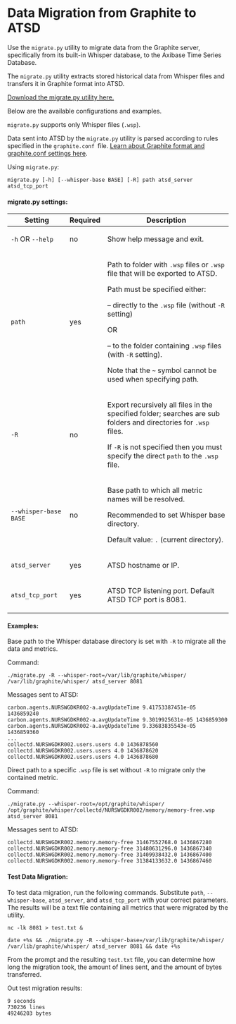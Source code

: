 # Data Migration from Graphite to ATSD
 
Use the `migrate.py` utility to migrate data from the Graphite server, specifically from its built-in Whisper database, to the Axibase Time Series Database.

The `migrate.py` utility extracts stored historical data from Whisper files and transfers it in Graphite format into ATSD.

[Download the migrate.py utility here.](https://github.com/axibase/atsd-graphite-finder/blob/master/bin/migrate.py)

Below are the available configurations and examples.

`migrate.py` supports only Whisper files (`.wsp`).

Data sent into ATSD by the `migrate.py` utility is parsed according to rules specified in the `graphite.conf `file. [Learn about Graphite format and graphite.conf settings here](https://axibase.com/products/axibase-time-series-database/writing-data/graphite-format/).

Using `migrate.py`:

```
migrate.py [-h] [--whisper-base BASE] [-R] path atsd_server atsd_tcp_port
```

#### migrate.py settings:

| Setting | Required | Description | 
| --- | --- | --- | 
|  <p>`-h` OR `--help`</p>  |  <p>no</p>  |  <p>Show help message and exit.</p>  | 
|  <p>`path`</p>  |  <p>yes</p>  |  <p>Path to folder with `.wsp` files or `.wsp` file that will be exported to ATSD.</p>  <p>Path must be specified either:</p>  <p>– directly to the `.wsp` file (without `-R` setting)</p>  <p>OR</p>  <p>– to the folder containing `.wsp` files (with `-R` setting).</p>  <p>Note that the `~` symbol cannot be used when specifying path.</p>  | 
|  <p>`-R`</p>  |  <p>no</p>  |  <p>Export recursively all files in the specified folder; searches are sub folders and directories for `.wsp` files.</p>  <p>If `-R` is not specified then you must specify the direct `path` to the `.wsp` file.</p>  | 
|  <p>`--whisper-base BASE`</p>  |  <p>no</p>  |  <p>Base path to which all metric names will be resolved.</p>  <p>Recommended to set Whisper base directory.</p>  <p>Default value: `.` (current directory).</p>  | 
|  <p>`atsd_server`</p>  |  <p>yes</p>  |  <p>ATSD hostname or IP.</p>  | 
|  <p>`atsd_tcp_port`</p>  |  <p>yes</p>  |  <p>ATSD TCP listening port. Default ATSD TCP port is 8081.</p>  | 


#### Examples:

Base path to the Whisper database directory is set with `-R` to migrate all the data and metrics.

Command:

```
./migrate.py -R --whisper-root=/var/lib/graphite/whisper/ /var/lib/graphite/whisper/ atsd_server 8081
```

Messages sent to ATSD:

```
carbon.agents.NURSWGDKR002-a.avgUpdateTime 9.41753387451e-05 1436859240
carbon.agents.NURSWGDKR002-a.avgUpdateTime 9.3019925631e-05 1436859300
carbon.agents.NURSWGDKR002-a.avgUpdateTime 9.33683835543e-05 1436859360
...
collectd.NURSWGDKR002.users.users 4.0 1436878560
collectd.NURSWGDKR002.users.users 4.0 1436878620
collectd.NURSWGDKR002.users.users 4.0 1436878680
```

Direct path to a specific `.wsp` file is set without `-R` to migrate only the contained metric.

Command:

```
./migrate.py --whisper-root=/opt/graphite/whisper/ /opt/graphite/whisper/collectd/NURSWGDKR002/memory/memory-free.wsp atsd_server 8081
```

Messages sent to ATSD:

```
collectd.NURSWGDKR002.memory.memory-free 31467552768.0 1436867280
collectd.NURSWGDKR002.memory.memory-free 31480631296.0 1436867340
collectd.NURSWGDKR002.memory.memory-free 31409938432.0 1436867400
collectd.NURSWGDKR002.memory.memory-free 31384133632.0 1436867460
```

#### Test Data Migration:

To test data migration, run the following commands. Substitute `path`, `--whisper-base`, `atsd_server`, and `atsd_tcp_port` with your correct parameters. The results will be a text file containing all metrics that were migrated by the utility.

```
nc -lk 8081 > test.txt &
```

```
date +%s && ./migrate.py -R --whisper-base=/var/lib/graphite/whisper/ /var/lib/graphite/whisper/ atsd_server 8081 && date +%s
```

From the prompt and the resulting `test.txt` file, you can determine how long the migration took, the amount of lines sent, and the amount of bytes transferred.

Out test migration results:

```
9 seconds
730236 lines
49246203 bytes
```
